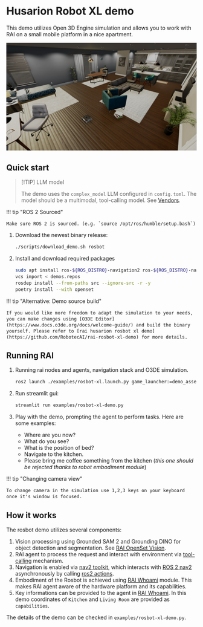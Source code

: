 # Husarion Robot XL demo

This demo utilizes Open 3D Engine simulation and allows you to work with RAI on a small mobile
platform in a nice apartment.

![Screenshot1](../imgs/o3deSimulation.png)

## Quick start

> [!TIP] LLM model
>
> The demo uses the `complex_model` LLM configured in `config.toml`. The model should be a multimodal, tool-calling model. See [Vendors](../setup/vendors.md#llm-model-configuration-in-rai).

!!! tip "ROS 2 Sourced"

    Make sure ROS 2 is sourced. (e.g. `source /opt/ros/humble/setup.bash`)

1. Download the newest binary release:

    ```bash
    ./scripts/download_demo.sh rosbot
    ```

2. Install and download required packages

    ```bash
    sudo apt install ros-${ROS_DISTRO}-navigation2 ros-${ROS_DISTRO}-nav2-bringup
    vcs import < demos.repos
    rosdep install --from-paths src --ignore-src -r -y
    poetry install --with openset
    ```

!!! tip "Alternative: Demo source build"

    If you would like more freedom to adapt the simulation to your needs, you can make changes using [O3DE Editor](https://www.docs.o3de.org/docs/welcome-guide/) and build the binary yourself. Please refer to [rai husarion rosbot xl demo](https://github.com/RobotecAI/rai-rosbot-xl-demo) for more details.

## Running RAI

1. Running rai nodes and agents, navigation stack and O3DE simulation.

    ```bash
    ros2 launch ./examples/rosbot-xl.launch.py game_launcher:=demo_assets/rosbot/RAIROSBotXLDemo/RAIROSBotXLDemo.GameLauncher
    ```

2. Run streamlit gui:

    ```bash
    streamlit run examples/rosbot-xl-demo.py
    ```

3. Play with the demo, prompting the agent to perform tasks. Here are some examples:

    - Where are you now?
    - What do you see?
    - What is the position of bed?
    - Navigate to the kitchen.
    - Please bring me coffee something from the kitchen (_this one should be rejected thanks to robot embodiment module_)

!!! tip "Changing camera view"

    To change camera in the simulation use 1,2,3 keys on your keyboard once it's window is focused.

## How it works

The rosbot demo utilizes several components:

1. Vision processing using Grounded SAM 2 and Grounding DINO for object detection and segmentation. See [RAI OpenSet Vision](../extensions/openset.md).
2. RAI agent to process the request and interact with environment via [tool-calling](https://python.langchain.com/docs/concepts/tool_calling/) mechanism.
3. Navigation is enabled via [nav2 toolkit](../API_documentation/langchain_integration/ROS_2_tools.md#nav2), which interacts with [ROS 2 nav2](https://docs.nav2.org/) asynchronously by calling [ros2 actions](https://docs.ros.org/en/jazzy/Tutorials/Beginner-CLI-Tools/Understanding-ROS2-Actions/Understanding-ROS2-Actions.html).
4. Embodiment of the Rosbot is achieved using [RAI Whoami](../tutorials/create_robots_whoami.md) module. This makes RAI agent aware of the hardware platform and its capabilities.
5. Key informations can be provided to the agent in [RAI Whoami](../tutorials/create_robots_whoami.md). In this demo coordinates of `Kitchen` and `Living Room` are provided as `capabilities`.

The details of the demo can be checked in `examples/rosbot-xl-demo.py`.
